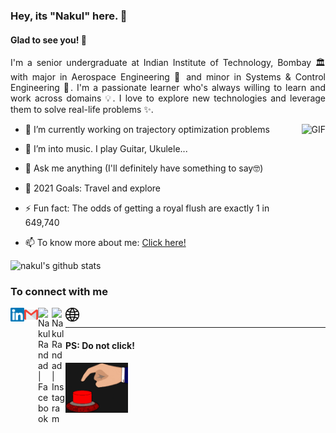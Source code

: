 ### Hey, its "Nakul" here. 👋

#### Glad to see you! 🤩

<div style="text-align: justify"> 

I'm a senior undergraduate at Indian Institute of Technology, Bombay 🏛 with major in Aerospace Engineering 🚀 and minor in Systems & Control Engineering 🤖.
I'm a passionate learner who's always willing to learn and work across domains 💡.
I love to explore new technologies and leverage them to solve real-life problems ✨.
</div>

<img align="right" height="270px" alt="GIF" src="https://i.pinimg.com/originals/e4/26/70/e426702edf874b181aced1e2fa5c6cde.gif" />

- 🔭 I’m currently working on trajectory optimization problems

- 🎸 I’m into music. I play Guitar, Ukulele...

- 💬 Ask me anything (I'll definitely have something to say🤓)

- 🥅 2021 Goals: Travel and explore

- ⚡ Fun fact: The odds of getting a royal flush are exactly 1 in 649,740

- 📫 To know more about me: [Click here!](https://nakulrandad.github.io/) 

![nakul's github stats](https://github-readme-stats.vercel.app/api?username=nakulrandad&show_icons=true&hide_border=false&count_private=true)

### To connect with me
<div>
 
 [<img align="left" alt="Nakul Randad | LinkedIn" width="22px" src="https://github.com/nakulrandad/nakulrandad/blob/master/assets/linkedin.svg" />](https://linkedin.com/in/nakulrandad/)

 [<img align="left" alt="Nakul Randad | Email" width="22px" src="https://github.com/nakulrandad/nakulrandad/blob/master/assets/gmail.svg" />](mailto:nakulrandad@gmail.com)

 [<img align="left" alt="Nakul Randad | Facebook" width="22px" src="https://cdn.jsdelivr.net/npm/simple-icons@v3/icons/facebook.svg"/>](https://facebook.com/nakulrandad)

 [<img align="left" alt="Nakul Randad | Instagram" width="22px" src="https://cdn.jsdelivr.net/npm/simple-icons@v3/icons/instagram.svg" />](https://www.instagram.com/nakulr007)

 [<img align="left" alt="Nakul Randad | Website" width="22px" src="https://github.com/nakulrandad/nakulrandad/blob/master/assets/site.svg" />](https://nakulrandad.github.io/)

</div>

<br>

---

#### PS: **Do not click!**

[<img alt="GIF" src="https://github.com/nakulrandad/nakulrandad/blob/master/assets/do_not_press.gif?raw=1" width="100px" />](https://www.youtube.com/watch?v=dQw4w9WgXcQ)

<!-- flag{How_bored_or_curious_does_one_need_to_be_to_actually_read_this_README} -->
